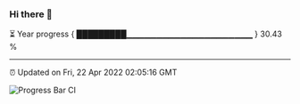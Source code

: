 ### Hi there 👋

⏳ Year progress { █████████▁▁▁▁▁▁▁▁▁▁▁▁▁▁▁▁▁▁▁▁▁ } 30.43 %

---

⏰ Updated on Fri, 22 Apr 2022 02:05:16 GMT

![Progress Bar CI](https://github.com/ZhaoGui/ZhaoGui/workflows/Progress%20Bar%20CI/badge.svg)
